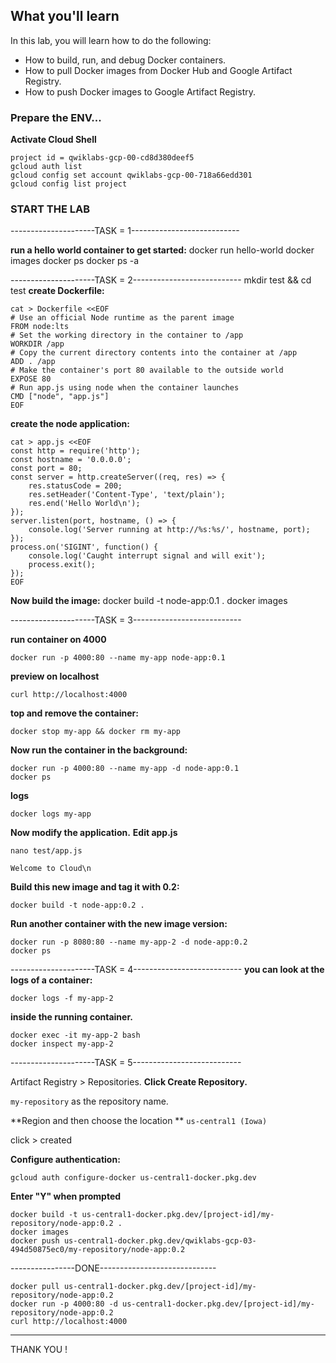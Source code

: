 
## What you'll learn

In this lab, you will learn how to do the following:
- How to build, run, and debug Docker containers.
- How to pull Docker images from Docker Hub and Google Artifact Registry.
- How to push Docker images to Google Artifact Registry.


### Prepare the ENV... 
**Activate Cloud Shell** 
```
project id = qwiklabs-gcp-00-cd8d380deef5
gcloud auth list
gcloud config set account qwiklabs-gcp-00-718a66edd301
gcloud config list project
```
### START THE LAB

---------------------TASK = 1---------------------------

**run a hello world container to get started:**
docker run hello-world
docker images
docker ps
docker ps -a


---------------------TASK = 2---------------------------
mkdir test && cd test
**create Dockerfile:**
```
cat > Dockerfile <<EOF
# Use an official Node runtime as the parent image
FROM node:lts
# Set the working directory in the container to /app
WORKDIR /app
# Copy the current directory contents into the container at /app
ADD . /app
# Make the container's port 80 available to the outside world
EXPOSE 80
# Run app.js using node when the container launches
CMD ["node", "app.js"]
EOF
```

**create the node application:**
```
cat > app.js <<EOF
const http = require('http');
const hostname = '0.0.0.0';
const port = 80;
const server = http.createServer((req, res) => {
    res.statusCode = 200;
    res.setHeader('Content-Type', 'text/plain');
    res.end('Hello World\n');
});
server.listen(port, hostname, () => {
    console.log('Server running at http://%s:%s/', hostname, port);
});
process.on('SIGINT', function() {
    console.log('Caught interrupt signal and will exit');
    process.exit();
});
EOF
```

**Now build the image:**
docker build -t node-app:0.1 .
docker images

---------------------TASK = 3---------------------------

**run container on 4000**
```
docker run -p 4000:80 --name my-app node-app:0.1

```
**preview on localhost**
```
curl http://localhost:4000
```
**top and remove the container:**
```
docker stop my-app && docker rm my-app
```
**Now run the container in the background:**
```
docker run -p 4000:80 --name my-app -d node-app:0.1
docker ps

```
**logs**

```
docker logs my-app
```

**Now modify the application.**
**Edit app.js**
```
nano test/app.js

```
`Welcome to Cloud\n`

**Build this new image and tag it with 0.2:**
```
docker build -t node-app:0.2 .
```
**Run another container with the new image version:**
```
docker run -p 8080:80 --name my-app-2 -d node-app:0.2
docker ps
```
---------------------TASK = 4---------------------------
**you can look at the logs of a container:**
```
docker logs -f my-app-2
```
**inside the running container.**
```
docker exec -it my-app-2 bash
docker inspect my-app-2
```

---------------------TASK = 5---------------------------

Artifact Registry > Repositories.
**Click Create Repository.**

`my-repository` as the repository name.

**Region and then choose the location ** `us-central1 (Iowa)`

click > created

**Configure authentication:**
```
gcloud auth configure-docker us-central1-docker.pkg.dev
```
**Enter "Y" when prompted**
```
docker build -t us-central1-docker.pkg.dev/[project-id]/my-repository/node-app:0.2 .
docker images
docker push us-central1-docker.pkg.dev/qwiklabs-gcp-03-494d50875ec0/my-repository/node-app:0.2
```
----------------DONE-----------------------------
```
docker pull us-central1-docker.pkg.dev/[project-id]/my-repository/node-app:0.2
docker run -p 4000:80 -d us-central1-docker.pkg.dev/[project-id]/my-repository/node-app:0.2
curl http://localhost:4000
```

----------------------------------------------------

THANK YOU !
